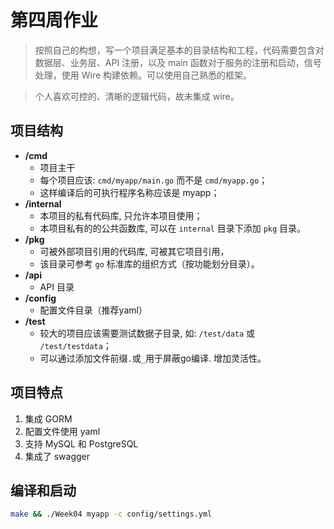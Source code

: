 # 第四周作业

> 按照自己的构想，写一个项目满足基本的目录结构和工程，代码需要包含对数据层、业务层、API 注册，以及 main 函数对于服务的注册和启动，信号处理，使用 Wire 构建依赖。可以使用自己熟悉的框架。

> 个人喜欢可控的、清晰的逻辑代码，故未集成 wire。

## 项目结构

- **/cmd**
    - 项目主干
    - 每个项目应该: `cmd/myapp/main.go` 而不是 `cmd/myapp.go`；
    - 这样编译后的可执行程序名称应该是 myapp； 
- **/internal**
    - 本项目的私有代码库, 只允许本项目使用；
    - 本项目私有的的公共函数库, 可以在 `internal` 目录下添加 `pkg` 目录。
- **/pkg**
    - 可被外部项目引用的代码库, 可被其它项目引用，
    - 该目录可参考 `go` 标准库的组织方式（按功能划分目录）。
- **/api**
    - API 目录
- **/config**
    - 配置文件目录（推荐yaml）
- **/test**
    - 较大的项目应该需要测试数据子目录, 如: `/test/data` 或 `/test/testdata`；
    - 可以通过添加文件前缀`.`或`_`用于屏蔽go编译. 增加灵活性。

## 项目特点

1. 集成 GORM
2. 配置文件使用 yaml
3. 支持 MySQL 和 PostgreSQL
4. 集成了 swagger

## 编译和启动

```bash
make && ./Week04 myapp -c config/settings.yml
```
